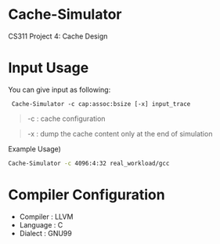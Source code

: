 # Cache-Simulator
CS311 Project 4: Cache Design

# Input Usage
You can give input as following:

     Cache-Simulator -c cap:assoc:bsize [-x] input_trace

> -c : cache configuration

> -x : dump the cache content only at the end of simulation

Example Usage)
```sh
Cache-Simulator -c 4096:4:32 real_workload/gcc
```

# Compiler Configuration
* Compiler : LLVM 
* Language : C
* Dialect : GNU99